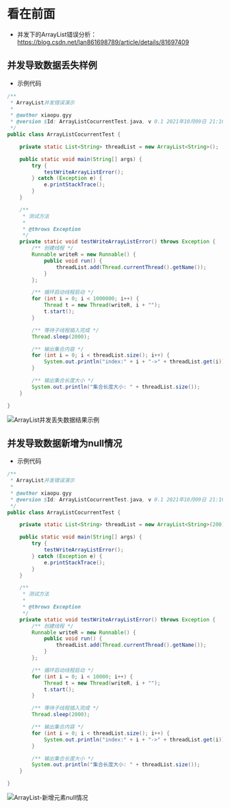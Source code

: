 看在前面
=====

* 并发下的ArrayList错误分析：https://blog.csdn.net/lan861698789/article/details/81697409


并发导致数据丢失样例
------

* 示例代码

```java
/**
 * ArrayList并发错误演示
 *
 * @author xiaopu.gyy
 * @version $Id: ArrayListCocurrentTest.java, v 0.1 2021年10月09日 21:10 xiaopu.gyy Exp $
 */
public class ArrayListCocurrentTest {

    private static List<String> threadList = new ArrayList<String>();

    public static void main(String[] args) {
        try {
            testWriteArrayListError();
        } catch (Exception e) {
            e.printStackTrace();
        }
    }

    /**
     * 测试方法
     *
     * @throws Exception
     */
    private static void testWriteArrayListError() throws Exception {
        /** 创建线程 */
        Runnable writeR = new Runnable() {
            public void run() {
                threadList.add(Thread.currentThread().getName());
            }
        };

        /** 循环启动线程启动 */
        for (int i = 0; i < 1000000; i++) {
            Thread t = new Thread(writeR, i + "");
            t.start();
        }

        /** 等待子线程插入完成 */
        Thread.sleep(2000);

        /** 输出集合内容 */
        for (int i = 0; i < threadList.size(); i++) {
            System.out.println("index:" + i + "->" + threadList.get(i));
        }

        /** 输出集合长度大小 */
        System.out.println("集合长度大小: " + threadList.size());
    }

}
```
![ArrayList并发丢失数据结果示例](https://github.com/Mein-Augenstern/MUYI/blob/master/java/interview/Java%E9%9B%86%E5%90%88%E5%B9%B6%E5%8F%91%E9%97%AE%E9%A2%98/picture/ArrayList-%E5%B9%B6%E5%8F%91%E4%B8%A2%E5%A4%B1%E6%95%B0%E6%8D%AE.png)

并发导致数据新增为null情况
------

* 示例代码

```java
/**
 * ArrayList并发错误演示
 *
 * @author xiaopu.gyy
 * @version $Id: ArrayListCocurrentTest.java, v 0.1 2021年10月09日 21:10 xiaopu.gyy Exp $
 */
public class ArrayListCocurrentTest {

    private static List<String> threadList = new ArrayList<String>(200);

    public static void main(String[] args) {
        try {
            testWriteArrayListError();
        } catch (Exception e) {
            e.printStackTrace();
        }
    }

    /**
     * 测试方法
     *
     * @throws Exception
     */
    private static void testWriteArrayListError() throws Exception {
        /** 创建线程 */
        Runnable writeR = new Runnable() {
            public void run() {
                threadList.add(Thread.currentThread().getName());
            }
        };

        /** 循环启动线程启动 */
        for (int i = 0; i < 10000; i++) {
            Thread t = new Thread(writeR, i + "");
            t.start();
        }

        /** 等待子线程插入完成 */
        Thread.sleep(2000);

        /** 输出集合内容 */
        for (int i = 0; i < threadList.size(); i++) {
            System.out.println("index:" + i + "->" + threadList.get(i));
        }

        /** 输出集合长度大小 */
        System.out.println("集合长度大小: " + threadList.size());
    }

}
```
![ArrayList-新增元素null情况](https://github.com/Mein-Augenstern/MUYI/blob/master/java/interview/Java%E9%9B%86%E5%90%88%E5%B9%B6%E5%8F%91%E9%97%AE%E9%A2%98/picture/ArrayList-%E6%96%B0%E5%A2%9E%E5%85%83%E7%B4%A0null%E6%83%85%E5%86%B5.png)


